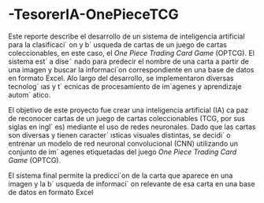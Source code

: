 # -TesorerIA-OnePieceTCG


Este reporte describe el desarrollo de un sistema de inteligencia artificial para
 la clasificaci´ on y b´ usqueda de cartas de un juego de cartas coleccionables, en
 este caso, el *One Piece Trading Card Game* (OPTCG). El sistema est´ a
 dise˜ nado para predecir el nombre de una carta a partir de una imagen y
 buscar la informaci´on correspondiente en una base de datos en formato Excel.
 Alo largo del desarrollo, se implementaron diversas tecnolog´ ıas y t´ ecnicas de
 procesamiento de im´agenes y aprendizaje autom´ atico.
 
 El objetivo de este proyecto fue crear una inteligencia artificial (IA) ca
paz de reconocer cartas de un juego de cartas coleccionables (TCG, por sus
 siglas en ingl´ es) mediante el uso de redes neuronales. Dado que las cartas
 son diversas y tienen caracter´ ısticas visuales distintas, se decidi´ o entrenar
 un modelo de red neuronal convolucional (CNN) utilizando un conjunto de
 im´ agenes etiquetadas del juego *One Piece Trading Card Game* (OPTCG).
 
 El sistema final permite la predicci´on de la carta que aparece en una imagen
 y la b´ usqueda de informaci´ on relevante de esa carta en una base de datos en
 formato Excel
